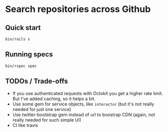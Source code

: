 # Search repositories across Github

## Quick start

```
bin/rails s
```

## Running specs

```
bin/rspec spec
```

## TODOs / Trade-offs

* If you use authenticated requests with Octokit you get a higher rate limit. But I've added caching, so it helps a bit.
* Use some gem for service objects, like `interactor` (but it's not really needed for just one service)
* Use twitter-bootstrap gem instead of url to boostrap CDN (again, not really needed for such simple UI)
* CI like travis

